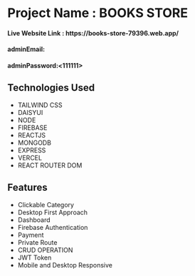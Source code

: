 <h1>Project Name : BOOKS STORE</h1>

<h4>Live Website Link : https://books-store-79396.web.app/ </h4>
<h4>adminEmail:<jihad@gmail.com> </h4>
<h4>adminPassword:<111111> </h4>

<h2>Technologies Used</h2>
<ul>
<li>TAILWIND CSS</li>
<li>DAISYUI</li>
<li> NODE</li>
<li>FIREBASE</li>
<li>REACTJS</li>
<li>MONGODB</li>
<li>EXPRESS</li>
<li>VERCEL</li>
<li>REACT ROUTER DOM</li>
</ul>

<h2>Features</h2>
<ul>
<li>Clickable Category</li>
<li>Desktop First Approach</li>
<li>Dashboard</li>
<li>Firebase Authentication</li>
<li>Payment</li>
<li>Private Route</li>
<li>CRUD OPERATION</li>
<li>JWT Token</li>
<li>Mobile and Desktop Responsive</li>
</ul>

